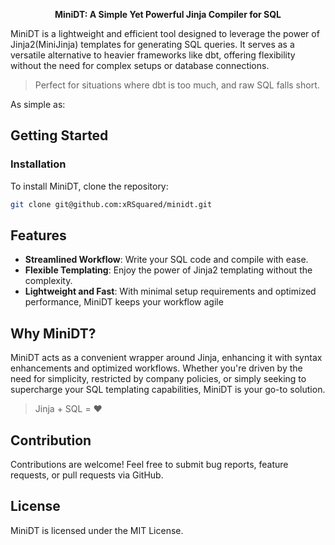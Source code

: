 <div align="center">
  <p><strong>MiniDT: A Simple Yet Powerful Jinja Compiler for SQL</strong></p>
</div>

MiniDT is a lightweight and efficient tool designed to leverage the power of Jinja2(MiniJinja)
templates for generating SQL queries. It serves as a versatile alternative
to heavier frameworks like dbt, offering flexibility without the need for
complex setups or database connections.

> Perfect for situations where dbt is too much, and raw SQL falls short.

As simple as:

## Getting Started

### Installation

To install MiniDT, clone the repository:

```bash
git clone git@github.com:xRSquared/minidt.git
```

## Features

- **Streamlined Workflow**: Write your SQL code and compile with ease.
- **Flexible Templating**: Enjoy the power of Jinja2 templating without the complexity.
- **Lightweight and Fast**: With minimal setup requirements and optimized performance,
MiniDT keeps your workflow agile

## Why MiniDT?

MiniDT acts as a convenient wrapper around Jinja,
enhancing it with syntax enhancements and optimized workflows.
Whether you're driven by the need for simplicity, restricted by company policies,
or simply seeking to supercharge your SQL templating capabilities,
MiniDT is your go-to solution.

> Jinja + SQL = ❤️

## Contribution

Contributions are welcome! Feel free to submit bug reports, feature requests,
or pull requests via GitHub.

## License

MiniDT is licensed under the MIT License.
